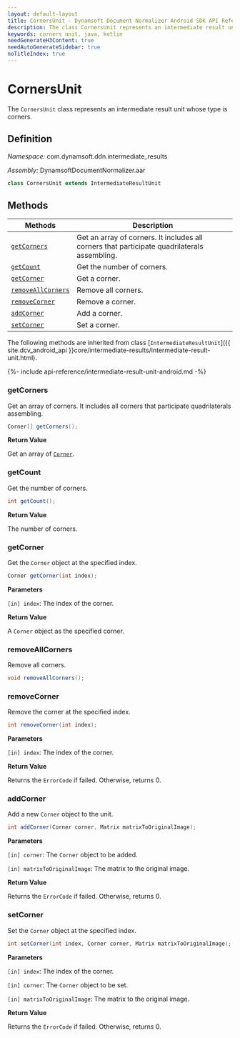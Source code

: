 ```yaml
---
layout: default-layout
title: CornersUnit - Dynamsoft Document Normalizer Android SDK API Reference
description: The class CornersUnit represents an intermediate result unit whose type is corners.
keywords: corners unit, java, kotlin
needGenerateH3Content: true
needAutoGenerateSidebar: true
noTitleIndex: true
---
```


# CornersUnit

The `CornersUnit` class represents an intermediate result unit whose type is corners.

## Definition

*Namespace:* com.dynamsoft.ddn.intermediate_results

*Assembly:* DynamsoftDocumentNormalizer.aar

```java
class CornersUnit extends IntermediateResultUnit
```

## Methods

| Methods | Description |
| ------- | ----------- |
| [`getCorners`](#getcorners) | Get an array of corners. It includes all corners that participate quadrilaterals assembling. |
| [`getCount`](#getcount) | Get the number of corners. |
| [`getCorner`](#getcorner) | Get a corner. |
| [`removeAllCorners`](#removeallcorners) | Remove all corners. |
| [`removeCorner`](#removecorner) | Remove a corner. |
| [`addCorner`](#addcorner) | Add a corner. |
| [`setCorner`](#setcorner) | Set a corner. |

The following methods are inherited from class [`IntermediateResultUnit`]({{ site.dcv_android_api }}core/intermediate-results/intermediate-result-unit.html).

{%- include api-reference/intermediate-result-unit-android.md -%}

### getCorners

Get an array of corners. It includes all corners that participate quadrilaterals assembling.

```java
Corner[] getCorners();
```

**Return Value**

Get an array of [`Corner`]({{site.dcv_android_api}}core/basic-structures/corner.html).

### getCount

Get the number of corners.

```java
int getCount();
```

**Return Value**

The number of corners.

### getCorner

Get the `Corner` object at the specified index.

```java
Corner getCorner(int index);
```

**Parameters**

`[in] index`: The index of the corner.

**Return Value**

A `Corner` object as the specified corner.

### removeAllCorners

Remove all corners.

```java
void removeAllCorners();
```

### removeCorner

Remove the corner at the specified index.

```java
int removeCorner(int index);
```

**Parameters**

`[in] index`: The index of the corner.

**Return Value**

Returns the `ErrorCode` if failed. Otherwise, returns 0.

### addCorner

Add a new `Corner` object to the unit.

```java
int addCorner(Corner corner, Matrix matrixToOriginalImage);
```

**Parameters**

`[in] corner`: The `Corner` object to be added.

`[in] matrixToOriginalImage`: The matrix to the original image.

**Return Value**

Returns the `ErrorCode` if failed. Otherwise, returns 0.

### setCorner

Set the `Corner` object at the specified index.

```java
int setCorner(int index, Corner corner, Matrix matrixToOriginalImage);
```

**Parameters**

`[in] index`: The index of the corner.

`[in] corner`: The `Corner` object to be set.

`[in] matrixToOriginalImage`: The matrix to the original image.

**Return Value**

Returns the `ErrorCode` if failed. Otherwise, returns 0.
